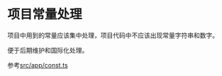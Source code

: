 # 项目常量处理
项目中用到的常量应该集中处理，项目代码中不应该出现常量字符串和数字。

便于后期维护和国际化处理。


参考[src/app/const.ts](../../app/const.ts)
